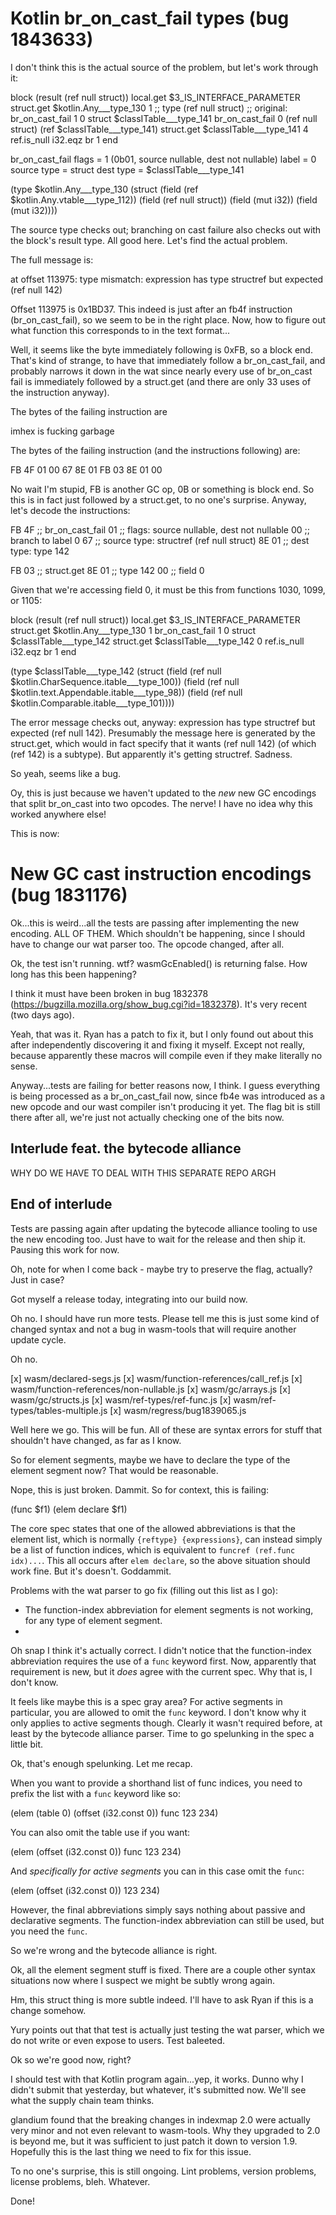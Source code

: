 # Kotlin br_on_cast_fail types (bug 1843633)

I don't think this is the actual source of the problem, but let's work through it:

block (result (ref null struct))
    local.get $3_IS_INTERFACE_PARAMETER
    struct.get $kotlin.Any___type_130 1 ;; type (ref null struct)
    ;; original: br_on_cast_fail 1 0 struct $classITable___type_141
    br_on_cast_fail 0 (ref null struct) (ref $classITable___type_141)
    struct.get $classITable___type_141 4
    ref.is_null
    i32.eqz
    br 1
end

br_on_cast_fail
  flags = 1 (0b01, source nullable, dest not nullable)
  label = 0
  source type = struct
  dest type = $classITable___type_141

(type $kotlin.Any___type_130 (struct
  (field (ref $kotlin.Any.vtable___type_112))
  (field (ref null struct))
  (field (mut i32))
  (field (mut i32))))

The source type checks out; branching on cast failure also checks out with the block's result type. All good here. Let's find the actual problem.


The full message is:

at offset 113975: type mismatch: expression has type structref but expected (ref null 142)

Offset 113975 is 0x1BD37. This indeed is just after an fb4f instruction (br_on_cast_fail), so we seem to be in the right place. Now, how to figure out what function this corresponds to in the text format...

Well, it seems like the byte immediately following is 0xFB, so a block end. That's kind of strange, to have that immediately follow a br_on_cast_fail, and probably narrows it down in the wat since nearly every use of br_on_cast fail is immediately followed by a struct.get (and there are only 33 uses of the instruction anyway).

The bytes of the failing instruction are

imhex is fucking garbage

The bytes of the failing instruction (and the instructions following) are:

FB 4F 01 00 67 8E 01
FB 03 8E 01 00

No wait I'm stupid, FB is another GC op, 0B or something is block end. So this is in fact just followed by a struct.get, to no one's surprise. Anyway, let's decode the instructions:

FB 4F ;; br_on_cast_fail
01    ;; flags: source nullable, dest not nullable
00    ;; branch to label 0
67    ;; source type: structref (ref null struct)
8E 01 ;; dest type: type 142

FB 03 ;; struct.get
8E 01 ;; type 142
00    ;; field 0

Given that we're accessing field 0, it must be this from functions 1030, 1099, or 1105:

block (result (ref null struct))
    local.get $3_IS_INTERFACE_PARAMETER
    struct.get $kotlin.Any___type_130 1
    br_on_cast_fail 1 0 struct $classITable___type_142
    struct.get $classITable___type_142 0
    ref.is_null
    i32.eqz
    br 1
end

(type $classITable___type_142 (struct
  (field (ref null $kotlin.CharSequence.itable___type_100))
  (field (ref null $kotlin.text.Appendable.itable___type_98))
  (field (ref null $kotlin.Comparable.itable___type_101))))

The error message checks out, anyway: expression has type structref but expected (ref null 142). Presumably the message here is generated by the struct.get, which would in fact specify that it wants (ref null 142) (of which (ref 142) is a subtype). But apparently it's getting structref. Sadness.

So yeah, seems like a bug.

Oy, this is just because we haven't updated to the _new_ new GC encodings that split br_on_cast into two opcodes. The nerve! I have no idea why this worked anywhere else!

This is now:

# New GC cast instruction encodings (bug 1831176)

Ok...this is weird...all the tests are passing after implementing the new encoding. ALL OF THEM. Which shouldn't be happening, since I should have to change our wat parser too. The opcode changed, after all.

Ok, the test isn't running. wtf? wasmGcEnabled() is returning false. How long has this been happening?

I think it must have been broken in bug 1832378 (https://bugzilla.mozilla.org/show_bug.cgi?id=1832378). It's very recent (two days ago).

Yeah, that was it. Ryan has a patch to fix it, but I only found out about this after independently discovering it and fixing it myself. Except not really, because apparently these macros will compile even if they make literally no sense.

Anyway...tests are failing for better reasons now, I think. I guess everything is being processed as a br_on_cast_fail now, since fb4e was introduced as a new opcode and our wast compiler isn't producing it yet. The flag bit is still there after all, we're just not actually checking one of the bits now.

## Interlude feat. the bytecode alliance

WHY DO WE HAVE TO DEAL WITH THIS SEPARATE REPO ARGH

## End of interlude

Tests are passing again after updating the bytecode alliance tooling to use the new encoding too. Just have to wait for the release and then ship it. Pausing this work for now.

Oh, note for when I come back - maybe try to preserve the flag, actually? Just in case?


Got myself a release today, integrating into our build now.

Oh no. I should have run more tests. Please tell me this is just some kind of changed syntax and not a bug in wasm-tools that will require another update cycle.

Oh no.

[x] wasm/declared-segs.js
[x] wasm/function-references/call_ref.js
[x] wasm/function-references/non-nullable.js
[x] wasm/gc/arrays.js
[x] wasm/gc/structs.js
[x] wasm/ref-types/ref-func.js
[x] wasm/ref-types/tables-multiple.js
[x] wasm/regress/bug1839065.js

Well here we go. This will be fun. All of these are syntax errors for stuff that shouldn't have changed, as far as I know.

So for element segments, maybe we have to declare the type of the element segment now? That would be reasonable.

Nope, this is just broken. Dammit. So for context, this is failing:

(func $f1)
(elem declare $f1)

The core spec states that one of the allowed abbreviations is that the element list, which is normally `{reftype} {expressions}`, can instead simply be a list of function indices, which is equivalent to `funcref (ref.func idx)...`. This all occurs after `elem declare`, so the above situation should work fine. But it's doesn't. Goddammit.

Problems with the wat parser to go fix (filling out this list as I go):

- The function-index abbreviation for element segments is not working, for any type of element segment.
-

Oh snap I think it's actually correct. I didn't notice that the function-index abbreviation requires the use of a `func` keyword first. Now, apparently that requirement is new, but it _does_ agree with the current spec. Why that is, I don't know.

It feels like maybe this is a spec gray area? For active segments in particular, you are allowed to omit the `func` keyword. I don't know why it only applies to active segments though. Clearly it wasn't required before, at least by the bytecode alliance parser. Time to go spelunking in the spec a little bit.

Ok, that's enough spelunking. Let me recap.

When you want to provide a shorthand list of func indices, you need to prefix the list with a `func` keyword like so:

(elem (table 0) (offset (i32.const 0)) func 123 234)

You can also omit the table use if you want:

(elem (offset (i32.const 0)) func 123 234)

And _specifically for active segments_ you can in this case omit the `func`:

(elem (offset (i32.const 0)) 123 234)

However, the final abbreviations simply says nothing about passive and declarative segments. The function-index abbreviation can still be used, but you need the `func`.

So we're wrong and the bytecode alliance is right.

Ok, all the element segment stuff is fixed. There are a couple other syntax situations now where I suspect we might be subtly wrong again.

Hm, this struct thing is more subtle indeed. I'll have to ask Ryan if this is a change somehow.

Yury points out that that test is actually just testing the wat parser, which we do not write or even expose to users. Test baleeted.


Ok so we're good now, right?

I should test with that Kotlin program again...yep, it works. Dunno why I didn't submit that yesterday, but whatever, it's submitted now. We'll see what the supply chain team thinks.


glandium found that the breaking changes in indexmap 2.0 were actually very minor and not even relevant to wasm-tools. Why they upgraded to 2.0 is beyond me, but it was sufficient to just patch it down to version 1.9. Hopefully this is the last thing we need to fix for this issue.


To no one's surprise, this is still ongoing. Lint problems, version problems, license problems, bleh. Whatever.

Done!
